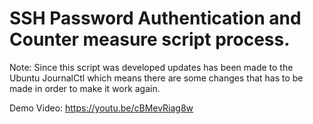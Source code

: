 # SSH Password Authentication and Counter measure script process.
 Note: Since this script was developed updates has been made to the Ubuntu JournalCtl which means there are some changes that has to be made in order to make it work again.

 Demo Video: https://youtu.be/cBMevRiag8w
 

